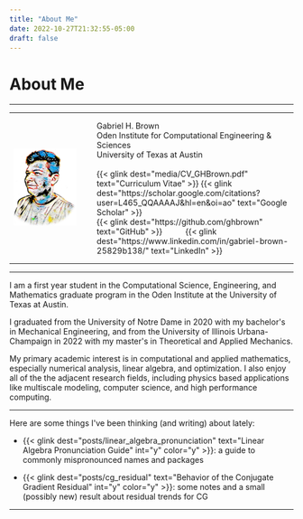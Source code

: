 ```yaml
---
title: "About Me"
date: 2022-10-27T21:32:55-05:00
draft: false
---
```


# About Me

---

<table style="width:100%">
  <tr>
    <td class="maintext" width=25%>
      <img src="media/NewspaperPortraitAlpha.png">
    </td>
    <td style="padding: 0vmin 0vmin 0vmin 3vmin">
      <p>
        Gabriel H. Brown <br> <!-- usually I put ", graduate research assistant"-->
        Oden Institute for Computational Engineering & Sciences <br>
        University of Texas at Austin <br>
        <br>
        {{< glink dest="media/CV_GHBrown.pdf" text="Curriculum Vitae" >}}
        {{< glink dest="https://scholar.google.com/citations?user=L465_QQAAAAJ&hl=en&oi=ao" text="Google Scholar" >}}
        <br>
        {{< glink dest="https://github.com/ghbrown" text="GitHub" >}}
        &nbsp &nbsp &nbsp &nbsp &nbsp
        {{< glink dest="https://www.linkedin.com/in/gabriel-brown-25829b138/" text="LinkedIn" >}}
      </p>
    </td>
  </tr>
</table>

---

I am a first year student in the Computational Science, Engineering, and Mathematics graduate program in the Oden Institute at the University of Texas at Austin.

I graduated from the University of Notre Dame in 2020 with my bachelor's in Mechanical Engineering, and from the University of Illinois Urbana-Champaign in 2022 with my master's in Theoretical and Applied Mechanics.

My primary academic interest is in computational and applied mathematics, especially numerical analysis, linear algebra, and optimization.
I also enjoy all of the the adjacent research fields, including physics based applications like multiscale modeling, computer science, and high performance computing.

---

Here are some things I've been thinking (and writing) about lately:

- {{< glink dest="posts/linear_algebra_pronunciation" text="Linear Algebra Pronunciation Guide" int="y" color="y" >}}: a guide to commonly mispronounced names and packages

- {{< glink dest="posts/cg_residual" text="Behavior of the Conjugate Gradient Residual" int="y" color="y" >}}: some notes and a small (possibly new) result about residual trends for CG 

---


